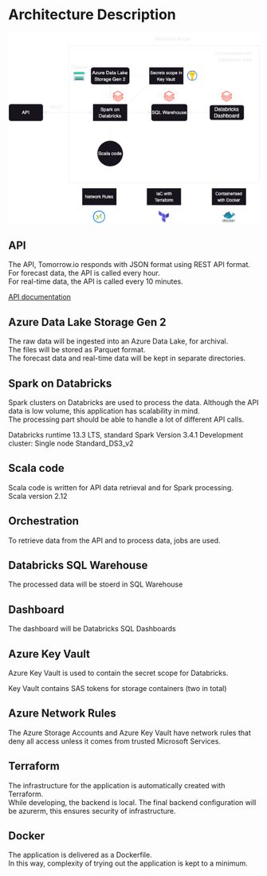 # Architecture Description

![Architecture Diagram](architecture-diagram.png)

## API

The API, Tomorrow.io responds with JSON format using REST API format.  
For forecast data, the API is called every hour.  
For real-time data, the API is called every 10 minutes.

[API documentation](API-documentation.md)

## Azure Data Lake Storage Gen 2  

The raw data will be ingested into an Azure Data Lake, for archival.  
The files will be stored as Parquet format.  
The forecast data and real-time data will be kept in separate directories.  

## Spark on Databricks

Spark clusters on Databricks are used to process the data.
Although the API data is low volume, this application has scalability in mind.  
The processing part should be able to handle a lot of different API calls.

Databricks runtime 13.3 LTS, standard
Spark Version 3.4.1
Development cluster: Single node Standard_DS3_v2

## Scala code

Scala code is written for API data retrieval and for Spark processing.  
Scala version 2.12

## Orchestration

To retrieve data from the API and to process data, jobs are used.  

## Databricks SQL Warehouse

The processed data will be stoerd in SQL Warehouse  

## Dashboard

The dashboard will be Databricks SQL Dashboards  

## Azure Key Vault

Azure Key Vault is used to contain the secret scope for Databricks.  

Key Vault contains SAS tokens for storage containers (two in total)

## Azure Network Rules

The Azure Storage Accounts and Azure Key Vault have network rules that deny all access unless it comes from trusted Microsoft Services.

## Terraform

The infrastructure for the application is automatically created with Terraform.  
While developing, the backend is local.
The final backend configuration will be azurerm, this ensures security of infrastructure.

## Docker

The application is delivered as a Dockerfile.  
In this way, complexity of trying out the application is kept to a minimum.
